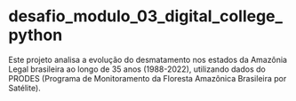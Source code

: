 # desafio_modulo_03_digital_college_python
Este projeto analisa a evolução do desmatamento nos estados da Amazônia Legal brasileira ao longo de 35 anos (1988-2022), utilizando dados do PRODES (Programa de Monitoramento da Floresta Amazônica Brasileira por Satélite).
